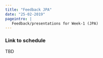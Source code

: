```yaml
---
title: "Feedback JPA"
date: "25-02-2019"
pageintro: | 
   Feedback/presentations for Week-1 (JPA)
---
```


### Link to schedule
TBD
